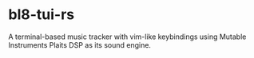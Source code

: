 # bl8-tui-rs

A terminal-based music tracker with vim-like keybindings using Mutable Instruments Plaits DSP as its sound engine.
